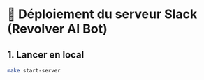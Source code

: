 # 🚀 Déploiement du serveur Slack (Revolver AI Bot)

## 1. Lancer en local

```bash
make start-server
